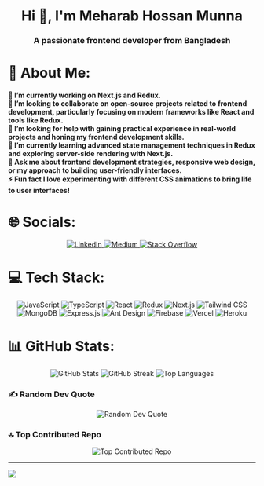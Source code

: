 <h1 align="center">Hi 👋, I'm Meharab Hossan Munna</h1>
<h3 align="center">A passionate frontend developer from Bangladesh</h3>


# 💫 About Me:
#### 🔭 I’m currently working on Next.js and Redux.<br> 👯 I’m looking to collaborate on open-source projects related to frontend development, particularly focusing on modern frameworks like React and tools like Redux.<br>🤝 I’m looking for help with gaining practical experience in real-world projects and honing my frontend development skills.<br> 🌱 I’m currently learning advanced state management techniques in Redux and exploring server-side rendering with Next.js.<br>💬 Ask me about frontend development strategies, responsive web design, or my approach to building user-friendly interfaces.<br>⚡ Fun fact I love experimenting with different CSS animations to bring life to user interfaces!


# 🌐 Socials:
<div align="center"> <a href="https://www.linkedin.com/in/mehrabhossain1" target="_blank"> <img src="https://img.shields.io/badge/LinkedIn-%230077B5.svg?style=for-the-badge&logo=linkedin&logoColor=white" alt="LinkedIn"> </a> <a href="https://medium.com/@mehrabmunna" target="_blank"> <img src="https://img.shields.io/badge/Medium-12100E.svg?style=for-the-badge&logo=medium&logoColor=white" alt="Medium"> </a> <a href="https://stackoverflow.com/users/21112903" target="_blank"> <img src="https://img.shields.io/badge/-StackOverflow-FE7A16?style=for-the-badge&logo=stack-overflow&logoColor=white" alt="Stack Overflow"> </a> </div>

# 💻 Tech Stack:
<div align="center"> <img src="https://img.shields.io/badge/javascript-%23323330.svg?style=for-the-badge&logo=javascript&logoColor=%23F7DF1E" alt="JavaScript" /> <img src="https://img.shields.io/badge/typescript-%23007ACC.svg?style=for-the-badge&logo=typescript&logoColor=white" alt="TypeScript" /> <img src="https://img.shields.io/badge/react-%2320232a.svg?style=for-the-badge&logo=react&logoColor=%2361DAFB" alt="React" /> <img src="https://img.shields.io/badge/redux-%23593d88.svg?style=for-the-badge&logo=redux&logoColor=white" alt="Redux" /> <img src="https://img.shields.io/badge/next.js-black?style=for-the-badge&logo=next.js&logoColor=white" alt="Next.js" /> <img src="https://img.shields.io/badge/tailwindcss-%2338B2AC.svg?style=for-the-badge&logo=tailwind-css&logoColor=white" alt="Tailwind CSS" /> <img src="https://img.shields.io/badge/mongodb-%234ea94b.svg?style=for-the-badge&logo=mongodb&logoColor=white" alt="MongoDB" /> <img src="https://img.shields.io/badge/express.js-%23404d59.svg?style=for-the-badge&logo=express&logoColor=%2361DAFB" alt="Express.js" /> <img src="https://img.shields.io/badge/ant_design-%230170FE.svg?style=for-the-badge&logo=ant-design&logoColor=white" alt="Ant Design" /> <img src="https://img.shields.io/badge/firebase-%23039BE5.svg?style=for-the-badge&logo=firebase&logoColor=white" alt="Firebase" /> <img src="https://img.shields.io/badge/vercel-%23000000.svg?style=for-the-badge&logo=vercel&logoColor=white" alt="Vercel" /> <img src="https://img.shields.io/badge/heroku-%23430098.svg?style=for-the-badge&logo=heroku&logoColor=white" alt="Heroku" /> </div>

# 📊 GitHub Stats:
<div align="center"> <img src="https://github-readme-stats.vercel.app/api?username=mehrabhossain1&theme=radical&hide_border=true&include_all_commits=false&count_private=false" alt="GitHub Stats" /> <img src="https://github-readme-streak-stats.herokuapp.com/?user=mehrabhossain1&theme=radical&hide_border=true" alt="GitHub Streak" /> <img src="https://github-readme-stats.vercel.app/api/top-langs/?username=mehrabhossain1&theme=radical&hide_border=true&include_all_commits=false&count_private=false&layout=compact" alt="Top Languages" /> </div>

### ✍️ Random Dev Quote
<div align="center"> <img src="https://quotes-github-readme.vercel.app/api?type=horizontal&theme=radical" alt="Random Dev Quote" /> </div>

### 🔝 Top Contributed Repo
<div align="center"> <img src="https://github-contributor-stats.vercel.app/api?username=mehrabhossain1&limit=5&theme=radical&combine_all_yearly_contributions=true" alt="Top Contributed Repo" /> </div>

---
[![](https://visitcount.itsvg.in/api?id=mehrabhossain1&icon=0&color=0)](https://visitcount.itsvg.in)

<!-- Proudly created with GPRM ( https://gprm.itsvg.in ) -->
